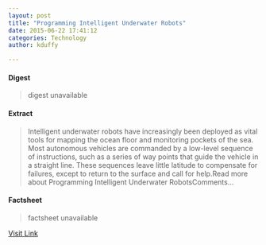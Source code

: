 ```yaml
---
layout: post
title: "Programming Intelligent Underwater Robots"
date: 2015-06-22 17:41:12
categories: Technology
author: kduffy

---
```



#### Digest
>digest unavailable

#### Extract
>Intelligent underwater robots have increasingly been deployed as vital tools for mapping the ocean floor and monitoring pockets of the sea. Most autonomous vehicles are commanded by a low-level sequence of instructions, such as a series of way points that guide the vehicle in a straight line. These sequences leave little latitude to compensate for failures, except to return to the surface and call for help.Read more about Programming Intelligent Underwater RobotsComments...

#### Factsheet
>factsheet unavailable

[Visit Link](http://www.pddnet.com/articles/2015/06/programming-intelligent-underwater-robots)


